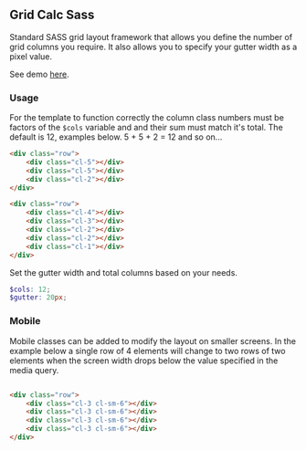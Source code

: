 ## Grid Calc Sass

Standard SASS grid layout framework that allows you define the number of grid columns you require. It also allows you to specify your gutter width as a pixel value.

See demo <a href="https://codepen.io/Rueb/pen/qyeVWZ">here</a>.

### Usage

For the template to function correctly the column class numbers must be factors of the ``` $cols ```  variable and and their sum must match it's total. The default is 12, examples below. 5 + 5 + 2 = 12 and so on...

``` html
<div class="row">
    <div class="cl-5"></div>
    <div class="cl-5"></div>
    <div class="cl-2"></div>
</div>

<div class="row">
    <div class="cl-4"></div>
    <div class="cl-3"></div>
    <div class="cl-2"></div>
    <div class="cl-2"></div>
    <div class="cl-1"></div>
</div>

```
Set the gutter width and total columns based on your needs.

``` scss
$cols: 12;
$gutter: 20px;
```

### Mobile

Mobile classes can be added to modify the layout on smaller screens. In the example below a single row of 4 elements will change to two rows of two elements when the screen width drops below the value specified in the media query.

``` html

<div class="row">
    <div class="cl-3 cl-sm-6"></div>
    <div class="cl-3 cl-sm-6"></div>
    <div class="cl-3 cl-sm-6"></div>
    <div class="cl-3 cl-sm-6"></div>
</div>

```
